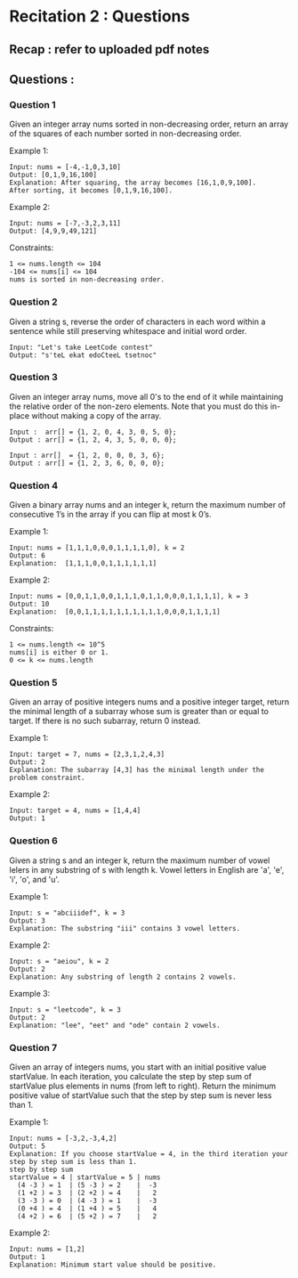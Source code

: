 # Recitation 2 : Questions

## Recap : refer to uploaded pdf notes

## Questions : 


### Question 1

Given an integer array nums sorted in non-decreasing order, return an array of the squares of each number sorted in non-decreasing order.

Example 1:
```
Input: nums = [-4,-1,0,3,10]
Output: [0,1,9,16,100]
Explanation: After squaring, the array becomes [16,1,0,9,100].
After sorting, it becomes [0,1,9,16,100].
```
Example 2:
```
Input: nums = [-7,-3,2,3,11]
Output: [4,9,9,49,121]
```
Constraints:
```
1 <= nums.length <= 104
-104 <= nums[i] <= 104
nums is sorted in non-decreasing order.
```
### Question 2
Given a string s, reverse the order of characters in each word within a sentence while still preserving whitespace and initial word order.

```
Input: "Let's take LeetCode contest"
Output: "s'teL ekat edoCteeL tsetnoc"
```

### Question 3
Given an integer array nums, move all 0's to the end of it while maintaining the relative order of the non-zero elements. Note that you must do this in-place without making a copy of the array.

```
Input :  arr[] = {1, 2, 0, 4, 3, 0, 5, 0};
Output : arr[] = {1, 2, 4, 3, 5, 0, 0, 0};

Input : arr[]  = {1, 2, 0, 0, 0, 3, 6};
Output : arr[] = {1, 2, 3, 6, 0, 0, 0};
```

### Question 4
Given a binary array nums and an integer k, return the maximum number of consecutive 1’s in the array if you can flip at most k 0’s.

Example 1:
```
Input: nums = [1,1,1,0,0,0,1,1,1,1,0], k = 2
Output: 6
Explanation:  [1,1,1,0,0,1,1,1,1,1,1]
```
Example 2:
```
Input: nums = [0,0,1,1,0,0,1,1,1,0,1,1,0,0,0,1,1,1,1], k = 3
Output: 10
Explanation:  [0,0,1,1,1,1,1,1,1,1,1,1,0,0,0,1,1,1,1]
```
Constraints:
```
1 <= nums.length <= 10^5
nums[i] is either 0 or 1.
0 <= k <= nums.length
```
### Question 5
Given an array of positive integers nums and a positive integer target, return the minimal length of a subarray whose sum is greater than or equal to target. If there is no such subarray, return 0 instead.

Example 1:
```
Input: target = 7, nums = [2,3,1,2,4,3]
Output: 2
Explanation: The subarray [4,3] has the minimal length under the problem constraint.
```
Example 2:
```
Input: target = 4, nums = [1,4,4]
Output: 1
```
### Question 6

Given a string s and an integer k, return the maximum number of vowel leIers in any substring of s with length k. Vowel letters in English are 'a', 'e', 'i', 'o', and 'u'.

Example 1:
```
Input: s = "abciiidef", k = 3
Output: 3
Explanation: The substring "iii" contains 3 vowel letters.
```
Example 2:
```
Input: s = "aeiou", k = 2
Output: 2
Explanation: Any substring of length 2 contains 2 vowels.
```
Example 3:
```
Input: s = "leetcode", k = 3
Output: 2
Explanation: "lee", "eet" and "ode" contain 2 vowels.
```

### Question 7
Given an array of integers nums, you start with an initial positive value startValue.
In each iteration, you calculate the step by step sum of startValue plus elements in nums (from left to right).
Return the minimum positive value of startValue such that the step by step sum is never less than 1.

Example 1:
```
Input: nums = [-3,2,-3,4,2]
Output: 5
Explanation: If you choose startValue = 4, in the third iteration your step by step sum is less than 1.
step by step sum
startValue = 4 | startValue = 5 | nums
  (4 -3 ) = 1  | (5 -3 ) = 2    |  -3
  (1 +2 ) = 3  | (2 +2 ) = 4    |   2
  (3 -3 ) = 0  | (4 -3 ) = 1    |  -3
  (0 +4 ) = 4  | (1 +4 ) = 5    |   4
  (4 +2 ) = 6  | (5 +2 ) = 7    |   2

```
Example 2:
```
Input: nums = [1,2]
Output: 1
Explanation: Minimum start value should be positive. 
```